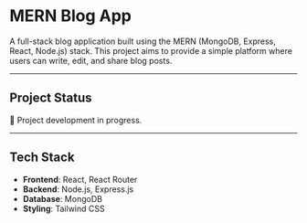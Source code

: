 # MERN Blog App

A full-stack blog application built using the MERN (MongoDB, Express, React, Node.js) stack. This project aims to provide a simple platform where users can write, edit, and share blog posts.

---

## Project Status

🚧 Project development in progress.

---

## Tech Stack 

- **Frontend**: React, React Router
- **Backend**: Node.js, Express.js
- **Database**: MongoDB 
- **Styling**: Tailwind CSS 

